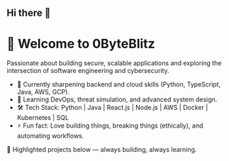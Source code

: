 ## Hi there 👋

# 👋 Welcome to 0ByteBlitz

Passionate about building secure, scalable applications and exploring the intersection of software engineering and cybersecurity.

- 🔭 Currently sharpening backend and cloud skills (Python, TypeScript, Java, AWS, GCP).
- 🌱 Learning DevOps, threat simulation, and advanced system design.
- 🛠️ Tech Stack: Python | Java | React.js | Node.js | AWS | Docker | Kubernetes | SQL
- ⚡ Fun fact: Love building things, breaking things (ethically), and automating workflows.

🚀 Highlighted projects below — always building, always learning.

